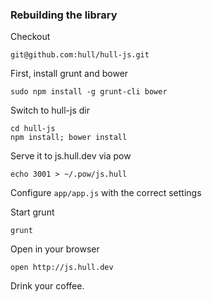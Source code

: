 
### Rebuilding the library

Checkout

    git@github.com:hull/hull-js.git

First, install grunt and bower

    sudo npm install -g grunt-cli bower

Switch to hull-js dir

    cd hull-js
    npm install; bower install

Serve it to js.hull.dev via pow

    echo 3001 > ~/.pow/js.hull


Configure ```app/app.js``` with the correct settings


Start grunt

    grunt

Open in your browser

    open http://js.hull.dev

Drink your coffee.
